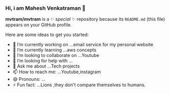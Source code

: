 ### Hi, i am Mahesh Venkatraman 👋

**mvtram/mvtram** is a ✨ _special_ ✨ repository because its `README.md` (this file) appears on your GitHub profile.

Here are some ideas to get you started:

- 🔭 I’m currently working on ...email service for my personal website
- 🌱 I’m currently learning ...aws concepts
- 👯 I’m looking to collaborate on ...Youtube
- 🤔 I’m looking for help with ...
- 💬 Ask me about ...Tech projects
- 📫 How to reach me: ...Youtube,instagram
- 😄 Pronouns: ...
- ⚡ Fun fact: ...Lions ,they don't compare themselves to humans.

